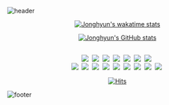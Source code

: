 ![header](https://capsule-render.vercel.app/api?type=waving&height=300&section=header&text=BackedDeveloper&fontColor=ffffff&color=gradient)

<center>

[![Jonghyun's wakatime stats](https://github-readme-stats.vercel.app/api/wakatime?username=RootKJH)](https://github.com/anuraghazra/github-readme-stats)

[![Jonghyun's GitHub stats](https://github-readme-stats.vercel.app/api?username=root-kjh)](https://github.com/anuraghazra/github-readme-stats)


<p>
<br>
  <img src="https://img.shields.io/badge/Spring-6DB33F?style=flat-square&logo=Spring&logoColor=white"/></a>&nbsp 
  <img src="https://img.shields.io/badge/SpringBoot-6DB33F?style=flat-square&logo=Spring&logoColor=white"/></a>&nbsp 
  <img src="https://img.shields.io/badge/Django-092E20?style=flat-square&logo=Django&logoColor=white"/></a>&nbsp 
  <img src="https://img.shields.io/badge/Ruby on Rails-CC0000?style=flat-square&logo=Ruby on Rails&logoColor=white"/></a>&nbsp
  <img src="https://img.shields.io/badge/React-61DAFB?style=flat-square&logo=React&logoColor=white"/></a>&nbsp
  <img src="https://img.shields.io/badge/Mysql-E6B91E?style=flat-square&logo=MySql&logoColor=white"/></a>&nbsp 
  <img src="https://img.shields.io/badge/MongoDB-47A248?style=flat-square&logo=MongoDB&logoColor=white"/></a>&nbsp 
<br>
    <img src="https://img.shields.io/badge/Ruby-810000?style=flat-square&logo=Ruby&logoColor=white"/></a>&nbsp 
    <img src="https://img.shields.io/badge/Python-3766AB?style=flat-square&logo=Python&logoColor=white"/></a>&nbsp
    <img src="https://img.shields.io/badge/Javascript-f0c929?style=flat-square&logo=Javascript&logoColor=white"/></a>&nbsp
    <img src="https://img.shields.io/badge/Java-007396?style=flat-square&logo=Java&logoColor=white"/></a>&nbsp
    <img src="https://img.shields.io/badge/PHP-777BB4?style=flat-square&logo=PHP&logoColor=white"/></a>&nbsp 
    <img src="https://img.shields.io/badge/C-A8B9CC?style=flat-square&logo=C&logoColor=white"/></a>&nbsp 
    <img src="https://img.shields.io/badge/Assembly-ff005c?style=flat-square&logoColor=white"/></a>&nbsp 
    <img src="https://img.shields.io/badge/HTML5-E34F26?style=flat-square&logo=HTML5&logoColor=white"/></a>&nbsp 
    <img src="https://img.shields.io/badge/CSS3-1572B6?style=flat-square&logo=CSS3&logoColor=white"/></a>&nbsp 
</p>

[![Hits](https://hits.seeyoufarm.com/api/count/incr/badge.svg?url=https%3A%2F%2Fgithub.com%2FRoot-kjh)](https://hits.seeyoufarm.com)

</center>

![footer](https://capsule-render.vercel.app/api?type=waving&height=300&section=footer&color=gradient)